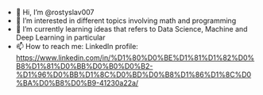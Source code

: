 - 👋 Hi, I’m @rostyslav007 
- 👀 I’m interested in different topics involving math and programming
- 🌱 I’m currently learning ideas that refers to Data Science, Machine and Deep Learning in particular
- 📫 How to reach me: 
LinkedIn profile: https://www.linkedin.com/in/%D1%80%D0%BE%D1%81%D1%82%D0%B8%D1%81%D0%BB%D0%B0%D0%B2-%D1%96%D0%BB%D1%8C%D0%BD%D0%B8%D1%86%D1%8C%D0%BA%D0%B8%D0%B9-41230a22a/

